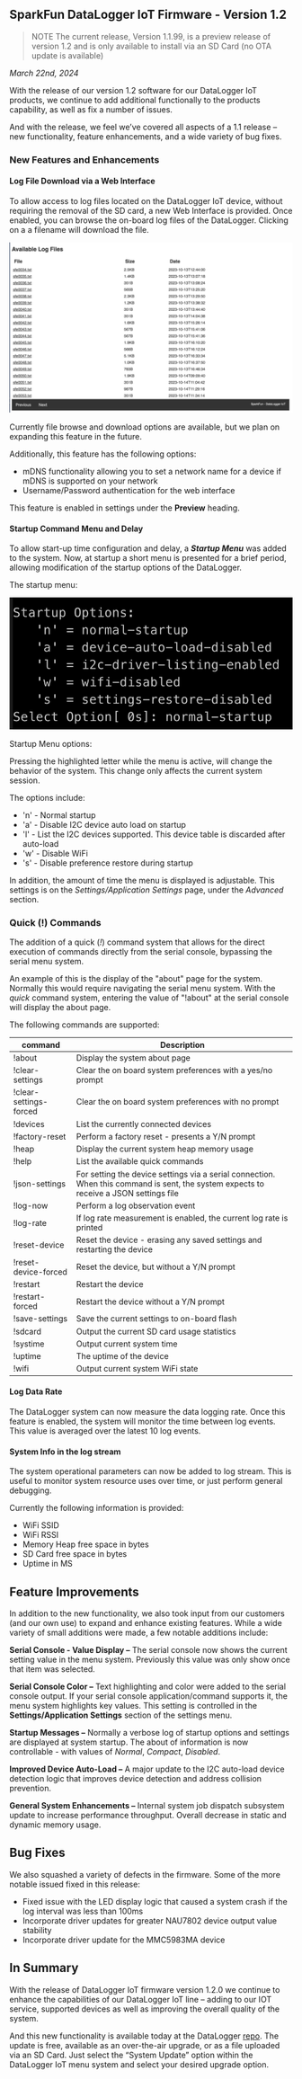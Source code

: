 
## SparkFun DataLogger IoT Firmware - Version 1.2

> NOTE
> The current release, Version 1.1.99, is a preview release of version 1.2 and is only available to install via an SD Card (no OTA update is available)

_March 22nd, 2024_

With the release of our version 1.2 software for our DataLogger IoT products, we continue to add additional functionally to the products capability, as well as fix a number of issues.

And with the release, we feel we’ve covered all aspects of a 1.1 release – new functionality, feature enhancements, and a wide variety of bug fixes.  

### New Features and Enhancements

#### Log File Download via a Web Interface

To allow access to log files located on the DataLogger IoT device, without requiring the removal of the SD card, a new Web Interface is provided. Once enabled, you can browse the on-board log files of the DataLogger. Clicking on a a filename will download the file.

![Web Interface](res/v010200_webI.png)

Currently file browse and download options are available, but we plan on expanding this feature in the future.

Additionally, this feature has the following options:

* mDNS functionality allowing you to set a network name for a device if mDNS is supported on your network
* Username/Password authentication for the web interface

This feature is enabled in settings under the **Preview** heading.

#### Startup Command Menu and Delay

To allow start-up time configuration and delay, a _**Startup Menu**_ was added to the system. Now, at startup a short menu is presented for a brief period, allowing modification of the startup options of the DataLogger.

The startup menu:

![Startup Menu](res/v010200_startup.png)

Startup Menu options:

Pressing the highlighted letter while the menu is active, will change the behavior of the system. This change only affects the current system session.

The options include:

* 'n' - Normal startup
* 'a' - Disable I2C device auto load on startup
* 'l' - List the I2C devices supported. This device table is discarded after auto-load
* 'w' - Disable WiFi
* 's' - Disable preference restore during startup

In addition, the amount of time the menu is displayed is adjustable.  This settings is on the _Settings/Application Settings_ page, under the _Advanced_ section.

### Quick (!) Commands

The addition of a quick (_!_) command system that allows for the direct execution of commands directly from the serial console, bypassing the serial menu system.

An example of this is the display of the "about" page for the system. Normally this would require navigating the serial menu system. With the _quick_ command system, entering the value of "!about" at the serial console will display the about page.

The following commands are supported:

| command | Description|
|--------------|---------|
| !about | Display the system about page
| !clear-settings | Clear the on board system preferences with a yes/no prompt|
| !clear-settings-forced | Clear the on board system preferences with no prompt |
| !devices | List the currently connected devices |
| !factory-reset | Perform a factory reset - presents a Y/N prompt|
| !heap | Display the current system heap memory usage |
| !help | List the available quick commands |
| !json-settings | For setting the device settings via a serial connection. When this command is sent, the system expects to receive a JSON settings file |
| !log-now |Perform a log observation event  |
| !log-rate | If log rate measurement is enabled, the current log rate is printed |
| !reset-device | Reset the device - erasing any saved settings and restarting the device |
| !reset-device-forced | Reset the device, but without a Y/N prompt |
| !restart | Restart the device |
| !restart-forced | Restart the device without a Y/N prompt |
| !save-settings | Save the current settings to on-board flash |
| !sdcard | Output the current SD card usage statistics |
| !systime | Output current system time |
| !uptime | The uptime of the device |
| !wifi | Output current system WiFi state |

#### Log Data Rate

The DataLogger system can now measure the data logging rate. Once this feature is enabled, the system will monitor the time between log events. This value is averaged over the latest 10 log events.

#### System Info in the log stream

The system operational parameters can now be added to log stream. This is useful to monitor system resource uses over time, or just perform general debugging.

Currently the following information is provided:

* WiFi SSID
* WiFi RSSI
* Memory Heap free space in bytes
* SD Card free space in bytes
* Uptime in MS

## Feature Improvements

In addition to the new functionality, we also took input from our customers (and our own use) to expand and enhance existing features. While a wide variety of small additions were made, a few notable additions include:

**Serial Console - Value Display –** The serial console now shows the current setting value in the menu system. Previously this value was only show once that item was selected.

**Serial Console Color –** Text highlighting and color were added to the serial console output. If your serial console application/command supports it, the menu system highlights key values. This setting is controlled in the **Settings/Application Settings** section of the settings menu.

**Startup Messages –** Normally a verbose log of startup options and settings are displayed at system startup. The about of information is now controllable - with values of _Normal_, _Compact_, _Disabled_.

**Improved Device Auto-Load –** A major update to the I2C auto-load device detection logic that improves device detection and address collision prevention.

**General System Enhancements –** Internal system job dispatch subsystem update to increase performance throughput. Overall decrease in static and dynamic memory usage.

## Bug Fixes

We also squashed a variety of defects in the firmware. Some of the more notable issued fixed in this release:

* Fixed issue with the LED display logic that caused a system crash if the log interval was less than 100ms
* Incorporate driver updates for greater NAU7802 device output value stability
* Incorporate driver update for the MMC5983MA device

## In Summary

With the release of DataLogger IoT firmware version 1.2.0 we continue to enhance the capabilities of our DataLogger IoT line – adding to our IOT service, supported devices as well as improving the overall quality of the system.

And this new functionality is available today at the DataLogger [repo](https://github.com/sparkfun/SparkFun_DataLogger).  The update is free, available as an over-the-air upgrade, or as a file uploaded via an SD Card.  Just select the “System Update” option within the DataLogger IoT menu system and select your desired upgrade option.
